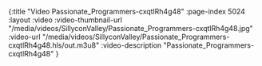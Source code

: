 {:title "Video Passionate_Programmers-cxqtlRh4g48" :page-index 5024 :layout :video :video-thumbnail-url "/media/videos/SillyconValley/Passionate_Programmers-cxqtlRh4g48.jpg" :video-url "/media/videos/SillyconValley/Passionate_Programmers-cxqtlRh4g48.hls/out.m3u8" :video-description "Passionate_Programmers-cxqtlRh4g48" }
